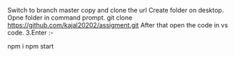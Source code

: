 Switch to branch master
copy and clone the url
Create folder on desktop.
Opne folder in command prompt.
git clone https://github.com/kajal20202/assigment.git
After that open the code in vs code.
3.Enter :-

npm i
npm start
